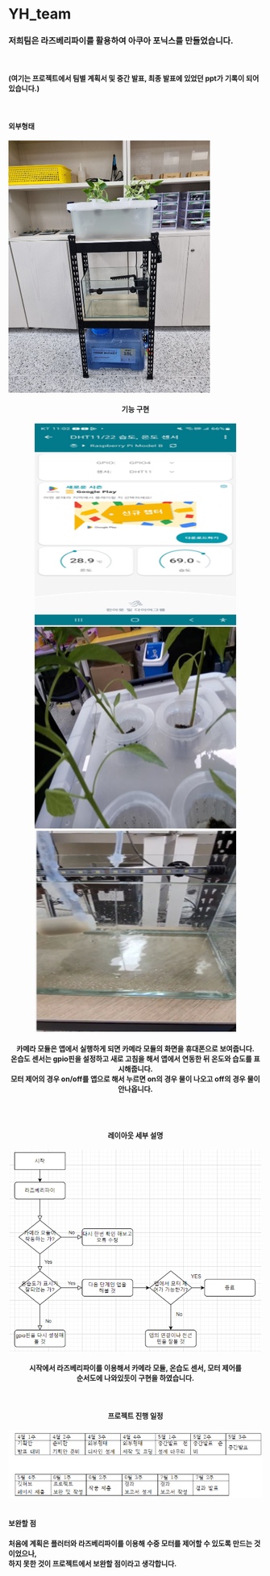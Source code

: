# YH_team

<h3>저희팀은 라즈베리파이를 활용하여 아쿠아 포닉스를 만들었습니다.</h3><br>

<h4>(여기는 프로젝트에서 팀별 계획서 및 중간 발표, 최종 발표에 있었던 ppt가 기록이 되어있습니다.)</h4><br>

<h4>외부형태</h4>

<img src="img/외부형태.jpg" alt="" width="400" height="500"><br>


<h4 style="text-align: center;">기능 구현</h4>
    <div style="text-align: center;"><img src="img/온습도.png" alt="" width="400" height="400"> <img src="img/카메라.png" alt="" width="400" height="400"> <img             src="img/수중모터.png" alt="" width="400" height="400"></div>
    <h4 style="text-align: center;">카메라 모듈은 앱에서 실행하게 되면 카메라 모듈의 화면을 휴대폰으로 보여줍니다.<br>
    온습도 센서는 gpio핀을 설정하고 새로 고침을 해서 앱에서 연동한 뒤 온도와 습도를 표시해줍니다.<br>
    모터 제어의 경우 on/off를 앱으로 해서 누르면 on의 경우 물이 나오고 off의 경우 물이 안나옵니다.</h4><br><br>

<h4 style="text-align: center;">레이아웃 세부 설명</h4>
<div style="text-align: center;"><img src="img/레이아웃.png" alt="" width="500" height="400"></div>
<h4 style="text-align: center;">시작에서 라즈베리파이를 이용해서 카메라 모듈, 온습도 센서, 모터 제어를<br>
순서도에 나와있듯이 구현을 하였습니다.</h4><br>

<h4 style="text-align: center;">프로젝트 진행 일정</h4>
<div style="text-align: center;"><img src="img/개발일정.png" alt=""></div><br>

<h4>보완할 점</h4>

<h4>처음에 계획은 플러터와 라즈베리파이를 이용해 수중 모터를 제어할 수 있도록 만드는 것이었으나, <br>
하지 못한 것이 프로젝트에서 보완할 점이라고 생각합니다.</h4>
